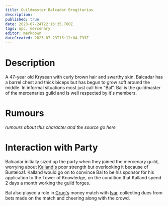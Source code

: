 ```yaml
---
title: Guildmaster Balcadar Brogitarius
description: 
published: true
date: 2023-07-24T22:16:35.760Z
tags: npc, mercenary
editor: markdown
dateCreated: 2023-07-23T15:12:04.733Z
---
```


# Description
A 47-year old Krysean with curly brown hair and swarthy skin. Balcadar has a barrel chest and thick biceps but has begun to grow soft around the middle. In informal situations most just call him "Bal". Bal is the guildmaster of the mercenaries guild and is well respected by it's members.

# Rumours
*rumours about this character and the source go here*

# Interaction with Party
Balcadar initially sized up the party when they joined the mercenary guild, worrying about [Kalland's](/player_characters/kalland) poor strength but overlooking it because of Bunteloaf. Kalland would go on to convince Bal to be his sponsor for his application to the Tower of Knowledge, on the condition that Kalland spend 2 days a month working the guild forges. 

Bal also played a role in [Grug's](/player_characters/grug) money match with [Ivar](/npcs/Ivar), collecting dues from bets made on the match and cheering along with the crowd.